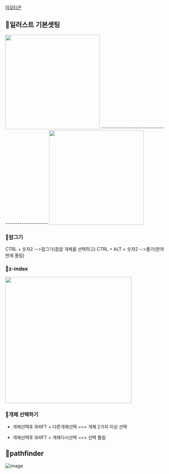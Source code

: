 [이모티콘](https://emojipedia.org/blue-heart/)

## 💙일러스트 기본셋팅

<img src="https://user-images.githubusercontent.com/129016976/230839368-0bcfe777-9058-4b10-8f3b-b9351000b387.png" width="300">
----------------------------------------------------
<img src="https://user-images.githubusercontent.com/129016976/230839512-a57d26e6-5fe0-4bac-bfa9-24022740938a.png" width="300">



### 💙잠그기
CTRL + 숫자2 -->잠그기(잠글 개체를 선택하고)
CTRL + ALT + 숫자2 -->풀기(한꺼번에 풀림)


### 💙z-index
<img src="https://user-images.githubusercontent.com/129016976/230842140-993d668c-3c25-4882-8e66-ba09c0ef8c8a.png" width="400">

### 💙개체 선택하기

- 개체선택후 SHIFT + 다른개체선택 ==> 개체 2가지 이상 선택

- 개체선택후 SHIFT + 개체다시선택 ==> 선택 풀림

## 💙pathfinder
![image](https://user-images.githubusercontent.com/129016976/230850632-90a0ceaf-9223-4c5c-acf5-abc0d28ae005.png)
